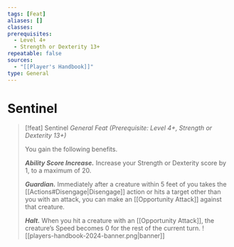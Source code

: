 ```yaml
---
tags: [Feat]
aliases: []
classes: 
prerequisites:
  - Level 4+
  - Strength or Dexterity 13+
repeatable: false
sources:
  - "[[Player's Handbook]]"
type: General
---
```

# Sentinel
>[!feat] Sentinel
>_General Feat (Prerequisite: Level 4+, Strength or Dexterity 13+)_
>
>You gain the following benefits.
>
>**_Ability Score Increase._** Increase your Strength or Dexterity score by 1, to a maximum of 20.
>
>**_Guardian._** Immediately after a creature within 5 feet of you takes the [[Actions#Disengage\|Disengage]] action or hits a target other than you with an attack, you can make an [[Opportunity Attack]] against that creature.
>
>**_Halt._** When you hit a creature with an [[Opportunity Attack]], the creature’s Speed becomes 0 for the rest of the current turn.
![[players-handbook-2024-banner.png|banner]]